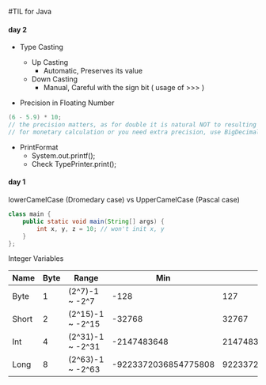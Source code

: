 #TIL for Java

#### day 2

- Type Casting

    - Up Casting
        - Automatic, Preserves its value
    - Down Casting
        - Manual, Careful with the sign bit ( usage of >>> )

- Precision in Floating Number
```java
(6 - 5.9) * 10; 
// the precision matters, as for double it is natural NOT to resulting 1.0
// for monetary calculation or you need extra precision, use BigDecimal.class
```

- PrintFormat
    - System.out.printf();
    - Check TypePrinter.print();




#### day 1

lowerCamelCase (Dromedary case) vs UpperCamelCase (Pascal case) 

```Java
class main {
    public static void main(String[] args) {
        int x, y, z = 10; // won't init x, y
    }
};
```
Integer Variables

Name  | Byte| Range           | Min                |Max
------|-----|-----------------|--------------------|-------------
Byte  |1    |(2^7)-1  ~ -2^7  |-128                |127
Short |2    |(2^15)-1 ~ -2^15 |-32768              |32767
Int   |4    |(2^31)-1 ~ -2^31 |-2147483648         |2147483647
Long  |8    |(2^63)-1 ~ -2^63 |-9223372036854775808|9223372036854775807
